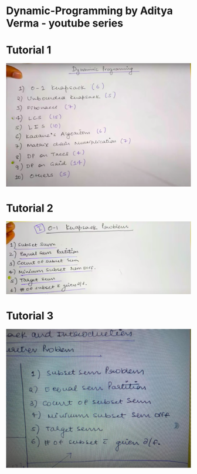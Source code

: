 # Dynamic-Programming by Aditya Verma - youtube series
# Tutorial 1
![Parents problem](pictures/Parents-problem.png?raw=true "Parents problem")

# Tutorial 2
![0/1 knapsack problem](pictures/0-1knapsack.png?raw=true "0/1 knapsack Types")

# Tutorial 3
![0/1 knapsack problem](pictures/video6.jpeg?raw=true "0/1 knapsack Types")